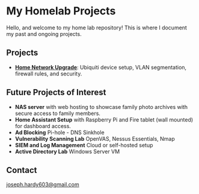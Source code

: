 # My Homelab Projects

Hello, and welcome to my home lab repository! This is where I document my past and ongoing projects.

## Projects
- **[Home Network Upgrade](Home_Network_Upgrade/)**: Ubiquiti device setup, VLAN segmentation, firewall rules, and security.

## Future Projects of Interest
- **NAS server** with web hosting to showcase family photo archives with secure access to family members.
- **Home Assistant Setup** with Raspberry Pi and Fire tablet (wall mounted) for dashboard access.
- **Ad Blocking** Pi-hole - DNS Sinkhole
- **Vulnerability Scanning Lab** OpenVAS, Nessus Essentials, Nmap
- **SIEM and Log Management** Cloud or self-hosted setup
- **Active Directory Lab** Windows Server VM 

## Contact
joseph.hardy603@gmail.com
